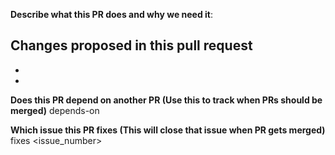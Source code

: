**Describe what this PR does and why we need it**:

**Changes proposed in this pull request**
 -
 -
 -

**Does this PR depend on another PR (Use this to track when PRs should be merged)**
depends-on <PR>

**Which issue this PR fixes (This will close that issue when PR gets merged)**
fixes <issue_number>